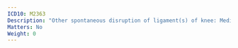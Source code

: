 ```yaml
---
ICD10: M2363
Description: "Other spontaneous disruption of ligament(s) of knee: Medial collateral ligament or Other and unspecified medial meniscus"
Matters: No
Weight: 0
---
```

